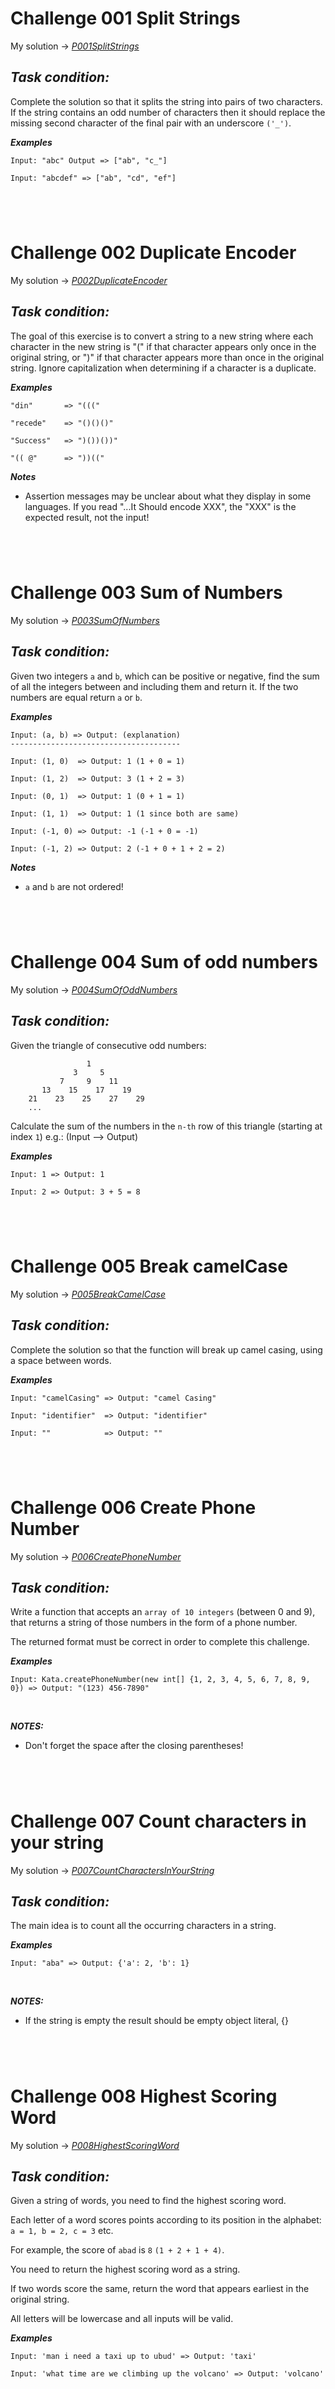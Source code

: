 # Challenge 001 Split Strings

My solution -> *[P001SplitStrings](P001SplitStrings/StringSplit.java)*

## **_Task condition:_**

Complete the solution so that it splits the string into pairs of two characters. If the string contains an odd number of characters then it should replace the missing second character of the final pair with an underscore ```('_')```.

**_Examples_**

```
Input: "abc" Output => ["ab", "c_"]

Input: "abcdef" => ["ab", "cd", "ef"]
```

#

<br/>

# Challenge 002 Duplicate Encoder

My solution -> *[P002DuplicateEncoder](P002DuplicateEncoder/DuplicateEncoder.java)*

## **_Task condition:_**

The goal of this exercise is to convert a string to a new string where each character in the new string is "(" if that character appears only once in the original string, or ")" if that character appears more than once in the original string. Ignore capitalization when determining if a character is a duplicate.

**_Examples_**

```
"din"       => "((("

"recede"    => "()()()"

"Success"   => ")())())"

"(( @"      => "))((" 
```

**_Notes_**

- Assertion messages may be unclear about what they display in some languages. If you read "...It Should encode XXX", the "XXX" is the expected result, not the input!

#

<br/>

# Challenge 003 Sum of Numbers

My solution -> *[P003SumOfNumbers](P003SumOfNumbers/Sum.java)*

## **_Task condition:_**

Given two integers ```a``` and ```b```, which can be positive or negative, find the sum of all the integers between and including them and return it. If the two numbers are equal return ```a``` or ```b```.

**_Examples_**

```
Input: (a, b) => Output: (explanation)
--------------------------------------

Input: (1, 0)  => Output: 1 (1 + 0 = 1)

Input: (1, 2)  => Output: 3 (1 + 2 = 3)

Input: (0, 1)  => Output: 1 (0 + 1 = 1)

Input: (1, 1)  => Output: 1 (1 since both are same)

Input: (-1, 0) => Output: -1 (-1 + 0 = -1)

Input: (-1, 2) => Output: 2 (-1 + 0 + 1 + 2 = 2)
```

**_Notes_**

- ```a``` and ```b``` are not ordered!

#

<br/>

# Challenge 004 Sum of odd numbers

My solution -> *[P004SumOfOddNumbers](P004SumOfOddNumbers/RowSumOddNumbers.java)*

## **_Task condition:_**

Given the triangle of consecutive odd numbers:

```
                 1
              3     5
           7     9    11
       13    15    17    19
    21    23    25    27    29
    ...
```

Calculate the sum of the numbers in the ```n-th``` row of this triangle (starting at index ```1```) e.g.: (Input --> Output)

**_Examples_**

```
Input: 1 => Output: 1

Input: 2 => Output: 3 + 5 = 8
```

#

<br/>

# Challenge 005 Break camelCase

My solution -> *[P005BreakCamelCase](P005BreakCamelCase/Solution.java)*

## **_Task condition:_**

Complete the solution so that the function will break up camel casing, using a space between words.

**_Examples_**

```
Input: "camelCasing" => Output: "camel Casing"

Input: "identifier"  => Output: "identifier"

Input: ""            => Output: ""
```

#

<br/>

# Challenge 006 Create Phone Number

My solution -> *[P006CreatePhoneNumber](P006CreatePhoneNumber/Kata.java)*

## **_Task condition:_**

Write a function that accepts an ```array of 10 integers``` (between 0 and 9), that returns a string of those numbers in the form of a phone number.

The returned format must be correct in order to complete this challenge.

**_Examples_**

```
Input: Kata.createPhoneNumber(new int[] {1, 2, 3, 4, 5, 6, 7, 8, 9, 0}) => Output: "(123) 456-7890"
```

<br />

**_NOTES:_**

- Don't forget the space after the closing parentheses!

#

<br />

# Challenge 007 Count characters in your string

My solution -> *[P007CountCharactersInYourString](P007CountCharactersInYourString/Kata.java)*

## **_Task condition:_**

The main idea is to count all the occurring characters in a string.

**_Examples_**

```
Input: "aba" => Output: {'a': 2, 'b': 1}
```

<br />

**_NOTES:_**

- If the string is empty the result should be empty object literal, {}

#

<br />

# Challenge 008 Highest Scoring Word

My solution -> *[P008HighestScoringWord](P008HighestScoringWord/Kata.java)*

## **_Task condition:_**

Given a string of words, you need to find the highest scoring word.

Each letter of a word scores points according to its position in the alphabet: ```a = 1, b = 2, c = 3``` etc.

For example, the score of ```abad``` is ```8``` ```(1 + 2 + 1 + 4)```.

You need to return the highest scoring word as a string.

If two words score the same, return the word that appears earliest in the original string.

All letters will be lowercase and all inputs will be valid.

**_Examples_**

```
Input: 'man i need a taxi up to ubud' => Output: 'taxi'

Input: 'what time are we climbing up the volcano' => Output: 'volcano'
```

#

<br />